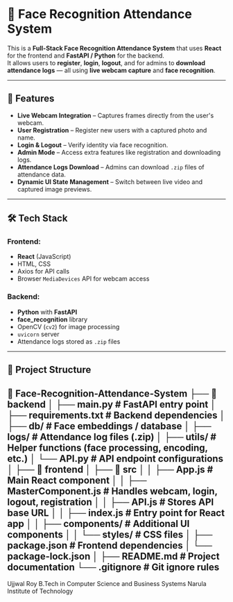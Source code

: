# 🎯 Face Recognition Attendance System

This is a **Full-Stack Face Recognition Attendance System** that uses **React** for the frontend and **FastAPI / Python** for the backend.  
It allows users to **register**, **login**, **logout**, and for admins to **download attendance logs** — all using **live webcam capture** and **face recognition**.

---

## 📌 Features
- **Live Webcam Integration** – Captures frames directly from the user's webcam.
- **User Registration** – Register new users with a captured photo and name.
- **Login & Logout** – Verify identity via face recognition.
- **Admin Mode** – Access extra features like registration and downloading logs.
- **Attendance Logs Download** – Admins can download `.zip` files of attendance data.
- **Dynamic UI State Management** – Switch between live video and captured image previews.

---

## 🛠️ Tech Stack
### Frontend:
- **React** (JavaScript)
- HTML, CSS
- Axios for API calls
- Browser `MediaDevices` API for webcam access

### Backend:
- **Python** with **FastAPI**
- **face_recognition** library
- OpenCV (`cv2`) for image processing
- `uvicorn` server
- Attendance logs stored as `.zip` files

---

## 📂 Project Structure
📂 Face-Recognition-Attendance-System
├── 📂 backend
│   ├── main.py                 # FastAPI entry point
│   ├── requirements.txt        # Backend dependencies
│   ├── db/                     # Face embeddings / database
│   ├── logs/                   # Attendance log files (.zip)
│   ├── utils/                  # Helper functions (face processing, encoding, etc.)
│   └── API.py                  # API endpoint configurations
│
├── 📂 frontend
│   ├── 📂 src
│   │   ├── App.js              # Main React component
│   │   ├── MasterComponent.js  # Handles webcam, login, logout, registration
│   │   ├── API.js              # Stores API base URL
│   │   ├── index.js            # Entry point for React app
│   │   ├── components/         # Additional UI components
│   │   └── styles/             # CSS files
│   ├── package.json            # Frontend dependencies
│   └── package-lock.json
│
├── README.md                   # Project documentation
└── .gitignore                  # Git ignore rules
---

Ujjwal Roy
B.Tech in Computer Science and Business Systems
Narula Institute of Technology
